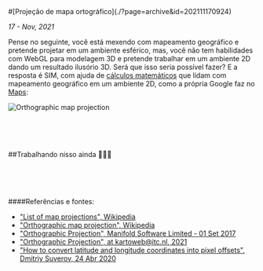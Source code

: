 <div markdown="1" class="capa" style="background-image: url(%PUBLIC_URL%/assets/images/001.jpg);">
#[Projeção de mapa ortográfico](./?page=archive&id=202111170924)
</div>

*17 - Nov, 2021*

Pense no seguinte, você está mexendo com mapeamento geográfico e pretende projetar em um ambiente esférico, mas, você não tem habilidades com WebGL para modelagem 3D e pretende trabalhar em um ambiente 2D dando um resultado ilusório 3D. Será que isso seria possível fazer? E a resposta é SIM, com ajuda de [cálculos matemáticos](https://en.wikipedia.org/wiki/List_of_map_projections) que lidam com mapeamento geográfico em um ambiente 2D, como a própria Google faz no [Maps](https://www.google.com/maps):

![Orthographic map projection](%PUBLIC_URL%/assets/images/003.gif)

<br/>
<br/>
<br/>

##Trabalhando nisso ainda 👨🏽‍💻

<br/>
<br/>
<br/>

####Referências e fontes:

* ["List of map projections", Wikipedia](https://en.wikipedia.org/wiki/List_of_map_projections)
* ["Orthographic map projection", Wikipedia](https://en.wikipedia.org/wiki/Orthographic_map_projection)
* ["Orthographic Projection", Manifold Software Limited - 01 Set 2017](https://manifold.net/doc/radian/orthographic_projection.htm)
* ["Orthographic Projection", at kartoweb@itc.nl, 2021](https://kartoweb.itc.nl/geometrics/Map%20projections/body.htm)
* ["How to convert latitude and longitude coordinates into pixel offsets", Dmitriy Suverov, 24 Abr 2020](https://medium.com/@suverov.dmitriy/how-to-convert-latitude-and-longitude-coordinates-into-pixel-offsets-8461093cb9f5)